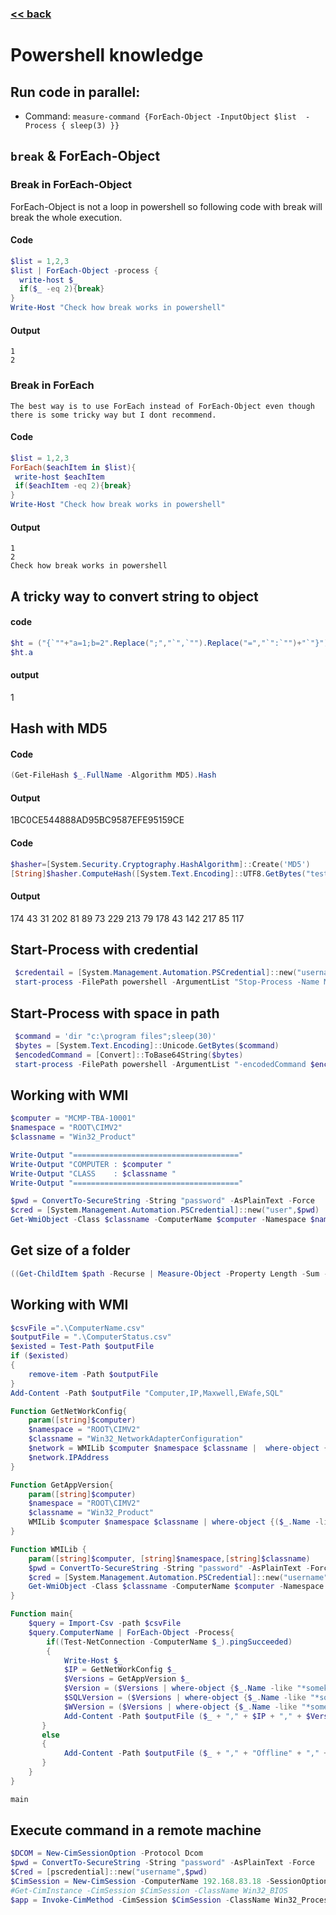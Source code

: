 ###  [<< back](./index.md)
# Powershell knowledge
## Run code in parallel:
  - Command: `measure-command {ForEach-Object -InputObject $list  -Process { sleep(3) }}`
## `break` & ForEach-Object
### Break in ForEach-Object
ForEach-Object is not a loop in powershell so following code with break will break the whole execution.
#### Code
```powershell
$list = 1,2,3
$list | ForEach-Object -process {
  write-host $_ 
  if($_ -eq 2){break}
}
Write-Host "Check how break works in powershell"
```    
#### Output
```
1
2
```
### Break in ForEach 
    The best way is to use ForEach instead of ForEach-Object even though there is some tricky way but I dont recommend.
#### Code
```powershell
$list = 1,2,3
ForEach($eachItem in $list){
 write-host $eachItem
 if($eachItem -eq 2){break}
}
Write-Host "Check how break works in powershell"
```
#### Output
```
1
2
Check how break works in powershell
```
## A tricky way to convert string to object
#### code
```powershell
$ht = ("{`""+"a=1;b=2".Replace(";","`",`"").Replace("=","`":`"")+"`"}") | ConvertFrom-Json
$ht.a
```
#### output
1

## Hash with MD5
#### Code

```powershell
(Get-FileHash $_.FullName -Algorithm MD5).Hash
```
#### Output
1BC0CE544888AD95BC9587EFE95159CE
#### Code

```powershell
$hasher=[System.Security.Cryptography.HashAlgorithm]::Create('MD5')
[String]$hasher.ComputeHash([System.Text.Encoding]::UTF8.GetBytes("testing"))
```
#### Output
174 43 31 202 81 89 73 229 213 79 178 43 142 217 85 117
## Start-Process with credential
```powershell
 $credentail = [System.Management.Automation.PSCredential]::new("username",(ConvertTo-SecureString -String "password" -AsPlainText -Force))
 start-process -FilePath powershell -ArgumentList "Stop-Process -Name MaxwellServiceMonitor -force;sleep(60)" -Credential $credentail
```
## Start-Process with space in path
```powershell
 $command = 'dir "c:\program files";sleep(30)'
 $bytes = [System.Text.Encoding]::Unicode.GetBytes($command)
 $encodedCommand = [Convert]::ToBase64String($bytes)
 start-process -FilePath powershell -ArgumentList "-encodedCommand $encodedCommand"
```
## Working with WMI
```powershell
$computer = "MCMP-TBA-10001"
$namespace = "ROOT\CIMV2"
$classname = "Win32_Product"

Write-Output "====================================="
Write-Output "COMPUTER : $computer "
Write-Output "CLASS    : $classname "
Write-Output "====================================="

$pwd = ConvertTo-SecureString -String "password" -AsPlainText -Force
$cred = [System.Management.Automation.PSCredential]::new("user",$pwd)
Get-WmiObject -Class $classname -ComputerName $computer -Namespace $namespace -Credential $cred | where-object {($_.Name -like "*any*") -or ($_.Name -like "*anything*") -or ($_.Name -like "*SQL Server*Database Engine Service*") -or ($_.Name -like "*anythingthere*")}
```
## Get size of a folder
```powershell
((Get-ChildItem $path -Recurse | Measure-Object -Property Length -Sum -ErrorAction Stop).Sum / 1MB)
```
## Working with WMI
``` powershell
$csvFile =".\ComputerName.csv"
$outputFile = ".\ComputerStatus.csv"
$existed = Test-Path $outputFile
if ($existed)
{
    remove-item -Path $outputFile
}
Add-Content -Path $outputFile "Computer,IP,Maxwell,EWafe,SQL"

Function GetNetWorkConfig{
    param([string]$computer)
    $namespace = "ROOT\CIMV2"
    $classname = "Win32_NetworkAdapterConfiguration"
    $network = WMILib $computer $namespace $classname |  where-object {($_.Description -notlike "*Hyper-V*")}
    $network.IPAddress
}

Function GetAppVersion{
    param([string]$computer)
    $namespace = "ROOT\CIMV2"
    $classname = "Win32_Product"
    WMILib $computer $namespace $classname | where-object {($_.Name -like "*eWafe*") -or ($_.Name -like "*HSPM*") -or ($_.Name -like "*SQL Server*Database Engine Service*") -or ($_.Name -like "*Maxwell*")}
}

Function WMILib {
    param([string]$computer, [string]$namespace,[string]$classname)
    $pwd = ConvertTo-SecureString -String "password" -AsPlainText -Force
    $cred = [System.Management.Automation.PSCredential]::new("username",$pwd)
    Get-WmiObject -Class $classname -ComputerName $computer -Namespace $namespace -Credential $cred 
}

Function main{
    $query = Import-Csv -path $csvFile 
    $query.ComputerName | ForEach-Object -Process{
        if((Test-NetConnection -ComputerName $_).pingSucceeded)
        {
            Write-Host $_
            $IP = GetNetWorkConfig $_ 
            $Versions = GetAppVersion $_
            $Version = ($Versions | where-object {$_.Name -like "*somekeyword*"}).Version
            $SQLVersion = ($Versions | where-object {$_.Name -like "*somekeyword*"})[0].Name
            $WVersion = ($Versions | where-object {$_.Name -like "*somekeyword*"}).Name
            Add-Content -Path $outputFile ($_ + "," + $IP + "," + $Version + "," + $WVersion + "," + $SQLVersion)
       }
       else
       {
            Add-Content -Path $outputFile ($_ + "," + "Offline" + "," + "Null" + "," + "Null" + "," + "Null")
       }
    }
}

main
```
## Execute command in a remote machine
``` powershell
$DCOM = New-CimSessionOption -Protocol Dcom
$pwd = ConvertTo-SecureString -String "password" -AsPlainText -Force
$Cred = [pscredential]::new("username",$pwd)
$CimSession = New-CimSession -ComputerName 192.168.83.18 -SessionOption $DCOM -Credential $Cred
#Get-CimInstance -CimSession $CimSession -ClassName Win32_BIOS
$app = Invoke-CimMethod -CimSession $CimSession -ClassName Win32_Process -MethodName Create -Arguments @{CommandLine = "cmd.exe /c C:\Temp\abc.bat" }
```
